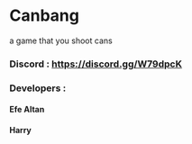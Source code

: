 # Canbang

a game that you shoot cans

### Discord    : https://discord.gg/W79dpcK
### Developers : 
#### Efe Altan
#### Harry